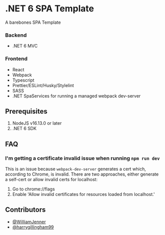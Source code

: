 # .NET 6 SPA Template

A barebones SPA Template

### Backend
- .NET 6 MVC

### Frontend
- React
- Webpack
- Typescript
- Prettier/ESLint/Husky/Stylelint
- SASS
- .NET SpaServices for running a managed webpack dev-server
 
## Prerequisites
1.    NodeJS v16.13.0 or later
2.    .NET 6 SDK

## FAQ

### I'm getting a certificate invalid issue when running `npm run dev`

This is an issue because `webpack-dev-server` generates a cert which, according to Chrome, is invalid. There are two approaches, either generate a self-cert or allow invalid certs for localhost:

1. Go to chrome://flags
2. Enable 'Allow invalid certificates for resources loaded from localhost.'

## Contributors
- [@WilliamJenner](https://github.com/WilliamJenner)
- [@harrygillingham99](https://github.com/harrygillingham99)

